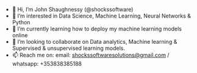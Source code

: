 - 👋 Hi, I’m John Shaughnessy (@shockssoftware)
- 👀 I’m interested in Data Science, Machine Learning, Neural Networks & Python 
- 🌱 I’m currently learning how to deploy my machine learning models online
- 💞️ I’m looking to collaborate on Data analytics, Machine learning & Supervised & unsupervised learning models.
- 📫 Reach me on:
email: shockssoftwaresolutions@gmail.com / 
whatsapp: +353838385188

<!---
shockssoftware/shockssoftware is a ✨ special ✨ repository because its `README.md` (this file) appears on your GitHub profile.
You can click the Preview link to take a look at your changes.
--->
